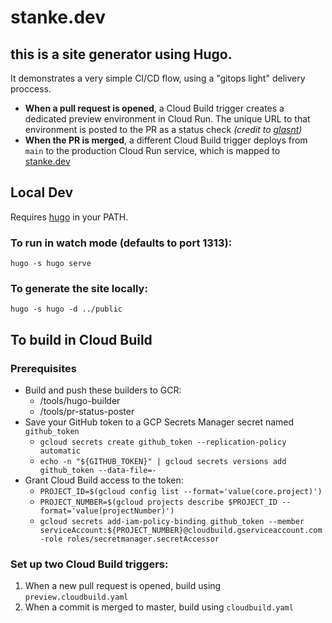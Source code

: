 # stanke.dev

## this is a site generator using Hugo. 
It demonstrates a very simple CI/CD flow, using a "gitops light" delivery proccess.
  * **When a pull request is opened**, a Cloud Build trigger creates a dedicated preview environment in Cloud Run. The unique URL to that environment is posted to the PR as a status check _(credit to [glasnt](https://github.com/glasnt))_
  * **When the PR is merged**, a different Cloud Build trigger deploys from `main` to the production Cloud Run service, which is mapped to [stanke.dev](https://stanke.dev)

## Local Dev
Requires [hugo](gohugo.io) in your PATH.
### To run in watch mode (defaults to port 1313):
`hugo -s hugo serve`

### To generate the site locally:
`hugo -s hugo -d ../public`

## To build in Cloud Build
### Prerequisites
* Build and push these builders to GCR:
  * /tools/hugo-builder
  * /tools/pr-status-poster
* Save your GitHub token to a GCP Secrets Manager secret named `github_token`
  * `gcloud secrets create github_token --replication-policy automatic` 
  * `echo -n "${GITHUB_TOKEN}" | gcloud secrets versions add github_token --data-file=-`
* Grant Cloud Build access to the token:
  * `PROJECT_ID=$(gcloud config list --format='value(core.project)')`
  * `PROJECT_NUMBER=$(gcloud projects describe $PROJECT_ID --format='value(projectNumber)')`
  * `gcloud secrets add-iam-policy-binding github_token --member serviceAccount:${PROJECT_NUMBER}@cloudbuild.gserviceaccount.com -role roles/secretmanager.secretAccessor`

### Set up two Cloud Build triggers:
1. When a new pull request is opened, build using `preview.cloudbuild.yaml`
2. When a commit is merged to master, build using `cloudbuild.yaml`

